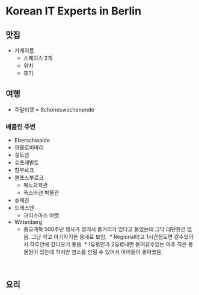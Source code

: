 # Korean IT Experts in Berlin


## 맛집

* 가게이름
  * 스페이스 2개
  * 위치
  * 후기


## 여행

* 주말티켓 = Schoneswochenende

### 베를린 주변

* Eberschwalde
* 까를로비바리
* 실트섬
* 슈프레발트
* 함부르크
* 볼프스부르크
  * 페노과학관
  * 폭스바겐 박물관
* 슈체친
* 드레스덴
  * 크리스마스 마켓
* Wittenberg
  * 종교개혁 500주년 행사가 열려서 볼거리가 있다고 들었는데 그닥 대단한건 없음. 그냥 작고 아기자기한 동네로 보임.
  * Regional타고 1시간정도면 갈수있어서 하루안에 갔다오기 좋음
  * 1유로인가 2유로내면 들어갈수있는 아주 작은 동물원이 있는데 작지만 염소를 만질 수 있어서 아이들이 좋아했음

  
## 요리
